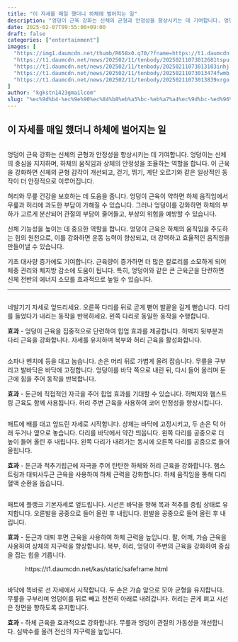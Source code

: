 ```yaml
---
title: "이 자세를 매일 했더니 하체에 벌어지는 일"
description: "엉덩이 근육 강화는 신체의 균형과 안정성을 향상시키는 데 기여합니다. 엉덩이는 신체의 중심을 지지하며, 하체의 움직임과 상체의 안정성을 조율하는 역할을 합니다. 이 근육을 강화하면 신체의 균형 감각이 개선되고, 걷기, 뛰기, 계단 오르기와 같은 일상적인 동작이 더 안정"
date: 2025-02-07T09:55:00+09:00
draft: false
categories: ["entertainment"]
images: [
  "https://img1.daumcdn.net/thumb/R658x0.q70/?fname=https://t1.daumcdn.net/news/202502/11/tenbody/20250211073012378jrbj.jpg"
  "https://t1.daumcdn.net/news/202502/11/tenbody/20250211073012681tspu.gif"
  "https://t1.daumcdn.net/news/202502/11/tenbody/20250211073013103inhj.gif"
  "https://t1.daumcdn.net/news/202502/11/tenbody/20250211073013474fwmb.gif"
  "https://t1.daumcdn.net/news/202502/11/tenbody/20250211073013839xrgo.gif"
]
author: "kgkstn1423gmailcom"
slug: "%ec%9d%b4-%ec%9e%90%ec%84%b8%eb%a5%bc-%eb%a7%a4%ec%9d%bc-%ed%96%88%eb%8d%94%eb%8b%88-%ed%95%98%ec%b2%b4%ec%97%90-%eb%b2%8c%ec%96%b4%ec%a7%80%eb%8a%94-%ec%9d%bc"
---
```


<h2 >이 자세를 매일 했더니 하체에 벌어지는 일</h2> <figure ><img src="https://img1.daumcdn.net/thumb/R658x0.q70/?fname=https://t1.daumcdn.net/news/202502/11/tenbody/20250211073012378jrbj.jpg" alt=""/></figure> <p>엉덩이 근육 강화는 신체의 균형과 안정성을 향상시키는 데 기여합니다. 엉덩이는 신체의 중심을 지지하며, 하체의 움직임과 상체의 안정성을 조율하는 역할을 합니다. 이 근육을 강화하면 신체의 균형 감각이 개선되고, 걷기, 뛰기, 계단 오르기와 같은 일상적인 동작이 더 안정적으로 이루어집니다.</p> <p>허리와 무릎 건강을 보호하는 데 도움을 줍니다. 엉덩이 근육이 약하면 하체 움직임에서 무릎과 허리에 과도한 부담이 가해질 수 있습니다. 그러나 엉덩이를 강화하면 하체의 부하가 고르게 분산되어 관절의 부담이 줄어들고, 부상의 위험을 예방할 수 있습니다.</p> <p>신체 기능성을 높이는 데 중요한 역할을 합니다. 엉덩이 근육은 하체의 움직임을 주도하는 힘의 원천으로, 이를 강화하면 운동 능력이 향상되고, 더 강력하고 효율적인 움직임을 만들어낼 수 있습니다.</p> <p>기초 대사량 증가에도 기여합니다. 근육량이 증가하면 더 많은 칼로리를 소모하게 되어 체중 관리와 체지방 감소에 도움이 됩니다. 특히, 엉덩이와 같은 큰 근육군을 단련하면 신체 전반의 에너지 소모를 효과적으로 높일 수 있습니다.</p> <hr /> <figure ><img src="https://t1.daumcdn.net/news/202502/11/tenbody/20250211073012681tspu.gif" alt=""/></figure> <p>네발기기 자세로 엎드리세요. 오른쪽 다리를 뒤로 곧게 뻗어 발끝을 길게 뻗습니다. 다리를 들었다가 내리는 동작을 반복하세요. 왼쪽 다리로 동일한 동작을 수행합니다.</p> <p><strong>효과</strong> - 엉덩이 근육을 집중적으로 단련하여 힙업 효과를 제공합니다. 허벅지 뒷부분과 다리 근육을 강화합니다. 자세를 유지하며 복부와 허리 근육을 활성화합니다.</p> <figure ><img src="https://t1.daumcdn.net/news/202502/11/tenbody/20250211073013103inhj.gif" alt=""/></figure> <p>소파나 벤치에 등을 대고 눕습니다. 손은 머리 뒤로 가볍게 올려 잡습니다. 무릎을 구부리고 발바닥은 바닥에 고정합니다. 엉덩이를 바닥 쪽으로 내린 뒤, 다시 들어 올리며 둔근에 힘을 주어 동작을 반복합니다.</p> <p><strong>효과</strong> - 둔근에 직접적인 자극을 주어 힙업 효과를 기대할 수 있습니다. 허벅지와 햄스트링 근육도 함께 사용됩니다. 허리 주변 근육을 사용하여 코어 안정성을 향상시킵니다.</p> <figure ><img src="https://t1.daumcdn.net/news/202502/11/tenbody/20250211073013474fwmb.gif" alt=""/></figure> <p>매트에 배를 대고 엎드린 자세로 시작합니다. 상체는 바닥에 고정시키고, 두 손은 턱 아래 두거나 옆으로 놓습니다. 다리를 바닥에서 약간 띄웁니다. 왼쪽 다리를 공중으로 더 높이 들어 올린 후 내립니다. 왼쪽 다리가 내려가는 동시에 오른쪽 다리를 공중으로 들어 올립니다.</p> <p><strong>효과</strong> - 둔근과 척추기립근에 자극을 주어 탄탄한 하체와 허리 근육을 강화합니다. 햄스트링과 대퇴사두근 근육을 사용하여 하체 근력을 강화합니다. 하체 움직임을 통해 다리 혈액 순환을 돕습니다.</p> <figure ><img src="https://t1.daumcdn.net/news/202502/11/tenbody/20250211073013839xrgo.gif" alt=""/></figure> <p>매트에 플랭크 기본자세로 엎드립니다. 시선은 바닥을 향해 목과 척추를 중립 상태로 유지합니다. 오른발을 공중으로 들어 올린 후 내립니다. 왼발을 공중으로 들어 올린 후 내립니다.</p> <p><strong>효과</strong> - 둔근과 대퇴 후면 근육을 사용하여 하체 근력을 높입니다. 팔, 어깨, 가슴 근육을 사용하여 상체의 지구력을 향상합니다. 복부, 허리, 엉덩이 주변의 근육을 강화하여 중심을 잡는 힘을 기릅니다.</p> <figure ><div > https://t1.daumcdn.net/kas/static/safeframe.html </div></figure> <figure ><img src="https://t1.daumcdn.net/news/202502/11/tenbody/20250211073014301knch.gif" alt=""/></figure> <p>바닥에 똑바로 선 자세에서 시작합니다. 두 손은 가슴 앞으로 모아 균형을 유지합니다. 무릎을 구부리며 엉덩이를 뒤로 빼고 천천히 아래로 내려갑니다. 허리는 곧게 펴고 시선은 정면을 향하도록 유지합니다.</p> <p><strong>효과</strong> - 하체 근육을 효과적으로 강화합니다. 무릎과 엉덩이 관절의 가동성을 개선합니다. 심박수를 올려 전신의 지구력을 높입니다.</p>
